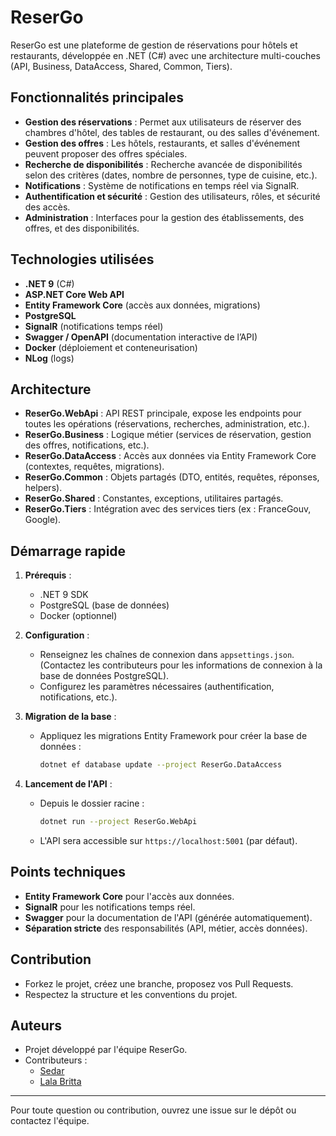 # ReserGo

ReserGo est une plateforme de gestion de réservations pour hôtels et restaurants, développée en .NET (C#) avec une architecture multi-couches (API, Business, DataAccess, Shared, Common, Tiers).

## Fonctionnalités principales
- **Gestion des réservations** : Permet aux utilisateurs de réserver des chambres d'hôtel, des tables de restaurant, ou des salles d'événement.
- **Gestion des offres** : Les hôtels, restaurants, et salles d'événement peuvent proposer des offres spéciales.
- **Recherche de disponibilités** : Recherche avancée de disponibilités selon des critères (dates, nombre de personnes, type de cuisine, etc.).
- **Notifications** : Système de notifications en temps réel via SignalR.
- **Authentification et sécurité** : Gestion des utilisateurs, rôles, et sécurité des accès.
- **Administration** : Interfaces pour la gestion des établissements, des offres, et des disponibilités.

## Technologies utilisées
- **.NET 9** (C#)
- **ASP.NET Core Web API**
- **Entity Framework Core** (accès aux données, migrations)
- **PostgreSQL**
- **SignalR** (notifications temps réel)
- **Swagger / OpenAPI** (documentation interactive de l’API)
- **Docker** (déploiement et conteneurisation)
- **NLog** (logs)
<!-- - **xUnit** (tests unitaires) -->

## Architecture
- **ReserGo.WebApi** : API REST principale, expose les endpoints pour toutes les opérations (réservations, recherches, administration, etc.).
- **ReserGo.Business** : Logique métier (services de réservation, gestion des offres, notifications, etc.).
- **ReserGo.DataAccess** : Accès aux données via Entity Framework Core (contextes, requêtes, migrations).
- **ReserGo.Common** : Objets partagés (DTO, entités, requêtes, réponses, helpers).
- **ReserGo.Shared** : Constantes, exceptions, utilitaires partagés.
- **ReserGo.Tiers** : Intégration avec des services tiers (ex : FranceGouv, Google).

## Démarrage rapide
1. **Prérequis** :
   - .NET 9 SDK
   - PostgreSQL (base de données)
   - Docker (optionnel)

2. **Configuration** :
   - Renseignez les chaînes de connexion dans `appsettings.json`. (Contactez les contributeurs pour les informations de connexion à la base de données PostgreSQL).
   - Configurez les paramètres nécessaires (authentification, notifications, etc.).

3. **Migration de la base** :
   - Appliquez les migrations Entity Framework pour créer la base de données :
     ```bash
     dotnet ef database update --project ReserGo.DataAccess
     ```

4. **Lancement de l'API** :
   - Depuis le dossier racine :
     ```bash
     dotnet run --project ReserGo.WebApi
     ```
   - L'API sera accessible sur `https://localhost:5001` (par défaut).
<!--
5. **Tests** :
   - Les tests unitaires sont dans le dossier `ReserGo.WebApi.Tests`.
   - Pour lancer les tests :
     ```bash
     dotnet test
     ```
-->
## Points techniques
- **Entity Framework Core** pour l'accès aux données.
- **SignalR** pour les notifications temps réel.
- **Swagger** pour la documentation de l'API (générée automatiquement).
- **Séparation stricte** des responsabilités (API, métier, accès données).

## Contribution
- Forkez le projet, créez une branche, proposez vos Pull Requests.
- Respectez la structure et les conventions du projet.

## Auteurs
- Projet développé par l'équipe ReserGo.
- Contributeurs :
    - [Sedar](https://github.com/sedar007)
    - [Lala Britta](https://github.com/laurrnci22)
---

Pour toute question ou contribution, ouvrez une issue sur le dépôt ou contactez l'équipe.

